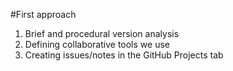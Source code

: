 #First approach

1. Brief and procedural version analysis
2. Defining collaborative tools we use
3. Creating issues/notes in the GitHub Projects tab